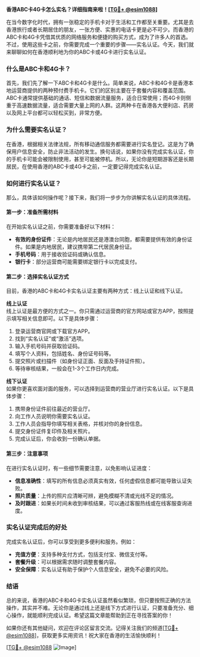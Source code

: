 **香港ABC卡4G卡怎么实名？详细指南来啦！[[TG💪+ @esim1088](https://t.me/s/esim1088)]**

在当今数字化时代，拥有一张稳定的手机卡对于生活和工作都至关重要。尤其是去香港旅行或者长期居住的朋友，一张方便、实惠的电话卡更是必不可少。而香港的ABC卡和4G卡凭借其优质的网络服务和便捷的购买方式，成为了许多人的首选。不过，使用这些卡之前，你需要完成一个重要的步骤——实名认证。今天，我们就来聊聊如何在香港顺利地为你的ABC卡或4G卡进行实名认证。

### 什么是ABC卡和4G卡？

首先，我们先了解一下ABC卡和4G卡是什么。简单来说，ABC卡和4G卡是香港本地运营商提供的两种预付费手机卡。它们的区别主要在于套餐内容和覆盖范围。ABC卡通常提供基础的通话、短信和数据流量服务，适合日常使用；而4G卡则侧重于高速数据流量，适合需要大量上网的人群。这两种卡在香港各大便利店、药房以及网上平台都可以轻松买到，非常方便。

### 为什么需要实名认证？

在香港，根据相关法律法规，所有移动通信服务都需要进行实名登记。这是为了确保用户信息安全，防止非法活动的发生。换句话说，如果你没有完成实名认证，你的手机卡可能会被限制使用，甚至可能被停机。所以，无论你是短期游客还是长期居民，在使用香港的ABC卡或4G卡之前，一定要记得完成实名认证。

### 如何进行实名认证？

那么，具体该如何操作呢？接下来，我们将一步步为你讲解实名认证的具体流程。

#### 第一步：准备所需材料

在开始实名认证之前，你需要准备好以下材料：
- **有效的身份证件**：无论是内地居民还是港澳台同胞，都需要提供有效的身份证件。如果是内地居民，建议携带第二代居民身份证。
- **手机号码**：用于接收验证码或确认信息。
- **银行卡**：部分运营商可能需要绑定银行卡以完成支付。

#### 第二步：选择实名认证方式

目前，香港的ABC卡和4G卡实名认证主要有两种方式：线上认证和线下认证。

**线上认证**  
线上认证是最方便的方式之一。你只需通过运营商的官方网站或官方APP，按照提示填写相关信息即可。以下是具体步骤：
1. 登录运营商官网或下载官方APP。
2. 找到“实名认证”或“激活”选项。
3. 输入手机号码并获取验证码。
4. 填写个人资料，包括姓名、身份证号码等。
5. 提交照片或扫描件（如身份证正面、反面及手持证件照）。
6. 等待审核结果，一般会在1-3个工作日内完成。

**线下认证**  
如果你更喜欢面对面的服务，可以选择到运营商的营业厅进行实名认证。以下是具体步骤：
1. 携带身份证件前往最近的营业厅。
2. 向工作人员说明你需要实名认证。
3. 工作人员会指导你填写相关表格，并核对你的身份信息。
4. 提交身份证件复印件及相关照片。
5. 完成认证后，你会收到一份确认单据。

#### 第三步：注意事项

在进行实名认证时，有一些细节需要注意，以免影响认证进度：
- **信息准确性**：填写的所有信息必须真实有效，任何虚假信息都可能导致认证失败。
- **照片质量**：上传的照片应清晰可辨，避免模糊不清或光线不足的情况。
- **及时跟进**：如果长时间未收到审核结果，可以通过客服热线或在线客服查询进度。

### 实名认证完成后的好处

完成实名认证后，你可以享受到更多便利和服务。例如：
- **充值方便**：支持多种支付方式，包括支付宝、微信支付等。
- **套餐升级**：可以根据需求随时调整套餐内容。
- **安全保障**：实名认证有助于保护个人信息安全，避免不必要的风险。

### 结语

总的来说，香港的ABC卡和4G卡实名认证虽然看似繁琐，但只要按照正确的方法操作，其实并不难。无论你是通过线上还是线下方式进行认证，只要准备充分、细心操作，就能顺利完成认证。希望这篇文章能帮助到正在寻找答案的你！

如果你还有其他疑问，欢迎在评论区留言交流。记得关注我们的频道[[TG💪+ @esim1088](https://t.me/s/esim1088)]，获取更多实用资讯！祝大家在香港的生活愉快顺利！

[[TG💪+ @esim1088](https://t.me/s/esim1088) ![Image](https://i.postimg.cc/4NQfJmqS/Snipaste-2025-05-13-00-14-12.png)]